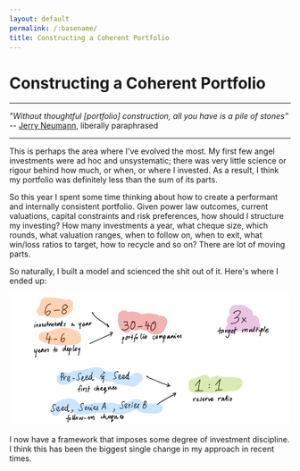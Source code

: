 ```yaml
---
layout: default
permalink: /:basename/
title: Constructing a Coherent Portfolio
---
```


# Constructing a Coherent Portfolio

----
*"Without thoughtful [portfolio] construction, all you have is a pile of stones"* -- [Jerry Neumann](http://reactionwheel.net), liberally paraphrased

----

This is perhaps the area where I've evolved the most.  My first few angel investments were ad hoc and unsystematic; there was very little science or rigour behind how much, or when, or where I invested.  As a result, I think my portfolio was definitely less than the sum of its parts.

So this year I spent some time thinking about how to create a performant and internally consistent portfolio.  Given power law outcomes, current valuations, capital constraints and risk preferences, how should I structure my investing? How many investments a year, what cheque size, which rounds, what valuation ranges, when to follow on, when to exit, what win/loss ratios to target, how to recycle and so on?  There are lot of moving parts. 

So naturally, I built a model and scienced the shit out of it. Here's where I ended up: 

<img src="/assets/img/portfolio-parameters.jpg" class="image">

I now have a framework that imposes some degree of investment discipline.  I think this has been the biggest single change in my approach in recent times.

